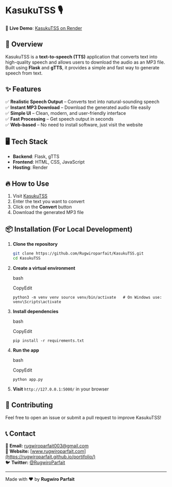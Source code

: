 # KasukuTSS 🎙️  

🚀 **Live Demo**: [KasukuTSS on Render](https://kasukutss.onrender.com/)  

## 📌 Overview  
KasukuTSS is a **text-to-speech (TTS)** application that converts text into high-quality speech and allows users to download the audio as an MP3 file. Built using **Flask** and **gTTS**, it provides a simple and fast way to generate speech from text.  

## ✨ Features  
✅ **Realistic Speech Output** – Converts text into natural-sounding speech  
✅ **Instant MP3 Download** – Download the generated audio file easily  
✅ **Simple UI** – Clean, modern, and user-friendly interface  
✅ **Fast Processing** – Get speech output in seconds  
✅ **Web-based** – No need to install software, just visit the website  

## 🖥️ Tech Stack  
- **Backend**: Flask, gTTS  
- **Frontend**: HTML, CSS, JavaScript  
- **Hosting**: Render  

## 🔥 How to Use  
1. Visit [KasukuTSS](https://kasukutss.onrender.com/)  
2. Enter the text you want to convert  
3. Click on the **Convert** button  
4. Download the generated MP3 file  
  

## 📦 Installation (For Local Development)  
1. **Clone the repository**  
   ```bash
   git clone https://github.com/Rugwiroparfait/KasukuTSS.git
   cd KasukuTSS


2.  **Create a virtual environment**
    
    bash
    
    CopyEdit
    
    `python3 -m venv venv
    source venv/bin/activate   # On Windows use: venv\Scripts\activate` 
    
3.  **Install dependencies**
    
    bash
    
    CopyEdit
    
    `pip install -r requirements.txt` 
    
4.  **Run the app**
    
    bash
    
    CopyEdit
    
    `python app.py` 
    
5.  **Visit** `http://127.0.0.1:5000/` in your browser

## 🤝 Contributing

Feel free to open an issue or submit a pull request to improve KasukuTSS!

## 📞 Contact

📧 **Email:** rugwiroparfait003@gmail.com  
🔗 **Website:** [www.rugwiroparfait.com](https://rugwiroparfait.github.io/portifolio/)  
🐦 **Twitter:** [@RugwiroParfait](https://twitter.com/RugwiroParfiat)

----------

Made with ❤️ by **Rugwiro Parfait**
